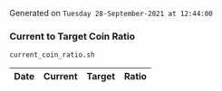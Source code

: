 Generated on `Tuesday 28-September-2021 at 12:44:00`

### Current to Target Coin Ratio
`current_coin_ratio.sh`

Date|Current|Target|Ratio
---|---|---|---

